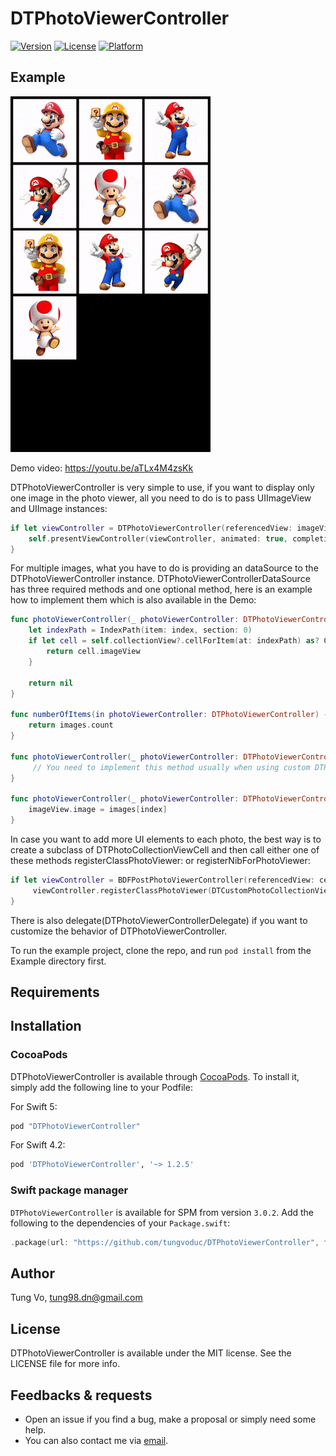 # DTPhotoViewerController

[![Version](https://img.shields.io/cocoapods/v/DTPhotoViewerController.svg?style=flat)](http://cocoapods.org/pods/DTPhotoViewerController)
[![License](https://img.shields.io/cocoapods/l/DTPhotoViewerController.svg?style=flat)](http://cocoapods.org/pods/DTPhotoViewerController)
[![Platform](https://img.shields.io/cocoapods/p/DTPhotoViewerController.svg?style=flat)](http://cocoapods.org/pods/DTPhotoViewerController)

## Example
![Screenshot](demo.gif)

Demo video: https://youtu.be/aTLx4M4zsKk

DTPhotoViewerController is very simple to use, if you want to display only one image in the photo viewer, all you need to do is to pass UIImageView and UIImage instances:
```swift
if let viewController = DTPhotoViewerController(referencedView: imageView, image: image) {
    self.presentViewController(viewController, animated: true, completion: nil)
}
```

For multiple images, what you have to do is providing an dataSource to the DTPhotoViewerController instance. DTPhotoViewerControllerDataSource has three required methods and one optional method, here is an example how to implement them which is also available in the Demo:

```swift
func photoViewerController(_ photoViewerController: DTPhotoViewerController, referencedViewForPhotoAt index: Int) -> UIView? {
    let indexPath = IndexPath(item: index, section: 0)
    if let cell = self.collectionView?.cellForItem(at: indexPath) as? CollectionViewCell {
        return cell.imageView
    }

    return nil
}

func numberOfItems(in photoViewerController: DTPhotoViewerController) -> Int {
    return images.count
}

func photoViewerController(_ photoViewerController: DTPhotoViewerController, configureCell cell: DTPhotoCollectionViewCell, forPhotoAt index: Int) {
     // You need to implement this method usually when using custom DTPhotoCollectionViewCell and configure each photo differently.
}

func photoViewerController(_ photoViewerController: DTPhotoViewerController, configurePhotoAt index: Int, withImageView imageView: UIImageView) {
    imageView.image = images[index]
}
```

In case you want to add more UI elements to each photo, the best way is to create a subclass of DTPhotoCollectionViewCell and then call either one of these methods registerClassPhotoViewer: or registerNibForPhotoViewer:
```swift
if let viewController = BDFPostPhotoViewerController(referencedView: cell.imageView, image: cell.imageView.image) {
     viewController.registerClassPhotoViewer(DTCustomPhotoCollectionViewCell.self)
}
```

There is also delegate(DTPhotoViewerControllerDelegate) if you want to customize the behavior of DTPhotoViewerController.

To run the example project, clone the repo, and run `pod install` from the Example directory first.

## Requirements

## Installation

### CocoaPods
DTPhotoViewerController is available through [CocoaPods](http://cocoapods.org). To install
it, simply add the following line to your Podfile:

For Swift 5:

```ruby
pod "DTPhotoViewerController"
```

For Swift 4.2:

```ruby
pod 'DTPhotoViewerController', '~> 1.2.5'
```

### Swift package manager
`DTPhotoViewerController` is available for SPM from version `3.0.2`.
Add the following to the dependencies of your `Package.swift`:

```swift
.package(url: "https://github.com/tungvoduc/DTPhotoViewerController", from: "version")
```

## Author

Tung Vo, tung98.dn@gmail.com

## License

DTPhotoViewerController is available under the MIT license. See the LICENSE file for more info.

## Feedbacks & requests
- Open an issue if you find a bug, make a proposal or simply need some help.
- You can also contact me via [email](mailto:tung98.dn@gmail.com).
